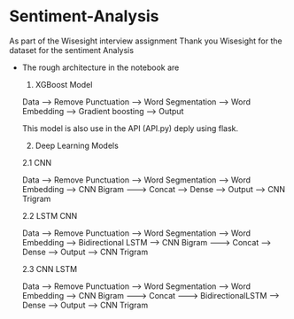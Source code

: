# Sentiment-Analysis
As part of the Wisesight interview assignment
Thank you Wisesight for the dataset for the sentiment Analysis

- The rough architecture in the notebook are 

	1. XGBoost Model
	
	Data --> Remove Punctuation --> Word Segmentation --> Word Embedding --> Gradient boosting --> Output
	
	This model is also use in the API (API.py) deply using flask.

	2. Deep Learning Models

	2.1 CNN

	Data --> Remove Punctuation --> Word Segmentation --> Word Embedding --> CNN Bigram  ---> Concat --> Dense --> Output
	  								     --> CNN Trigram

	2.2 LSTM CNN

	Data --> Remove Punctuation --> Word Segmentation --> Word Embedding --> Bidirectional LSTM --> CNN Bigram  ---> Concat --> Dense --> Output
	  								     			    --> CNN Trigram

	2.3 CNN LSTM

	Data --> Remove Punctuation --> Word Segmentation --> Word Embedding --> CNN Bigram  ---> Concat ---> BidirectionalLSTM --> Dense --> Output
	  								     --> CNN Trigram

